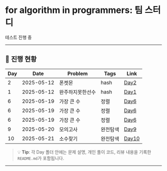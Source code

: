 # for algorithm in programmers: 팀 스터디
테스트 진행 중

---

## 📅 진행 현황

| Day | Date       | Problem                          | Tags           | Link                          |
|-----|------------|----------------------------------|----------------|-------------------------------|
| 2   | 2025-05-12 | 폰켓몬 | hash | [Day2](./Day02/README.md) |
| 1   | 2025-05-12 | 완주하지못한선수 | hash | [Day1](./Day01/README.md) |
| 6   | 2025-05-19 | 가장 큰 수  | 정렬 | [Day6](./Day06/README.md) |
| 6   | 2025-05-19 | 가장 큰 수  | 정렬 | [Day6](./Day06/README.md) |
| 6   | 2025-05-19 | 가장 큰 수  | 정렬 | [Day6](./Day06/README.md) |
| 9   | 2025-05-20 | 모의고사 | 완전탐색 | [Day9](./Day09/README.md) |
| 10   | 2025-05-21 | 소수찾기 | 완전탐색 | [Day10](./Day10/README.md) |

> 💡 **Tip**: 각 Day 폴더 안에는 문제 설명, 개인 풀이 코드, 리뷰 내용을 기록한 `README.md`가 포함됩니다.

---

